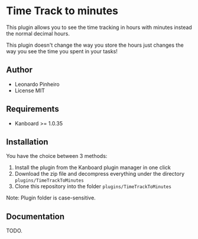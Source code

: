 Time Track to minutes
==============================

This plugin allows you to see the time tracking in hours with minutes instead the normal decimal hours.

This plugin doesn't change the way you store the hours just changes the way you see the time you spent in your tasks!

Author
------

- Leonardo Pinheiro
- License MIT

Requirements
------------

- Kanboard >= 1.0.35

Installation
------------

You have the choice between 3 methods:

1. Install the plugin from the Kanboard plugin manager in one click
2. Download the zip file and decompress everything under the directory `plugins/TimeTrackToMinutes`
3. Clone this repository into the folder `plugins/TimeTrackToMinutes`

Note: Plugin folder is case-sensitive.

Documentation
-------------

TODO.
